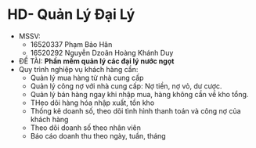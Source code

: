 # HD- Quản Lý Đại Lý
- MSSV:
  - 16520337 Phạm Bảo Hân
  - 16520292 Nguyễn Dzoãn Hoàng Khánh Duy 
- ĐỀ TÀI: **Phần mềm quản lý các đại lý nước ngọt**
- Quy trình nghiệp vụ khách hàng cần:
  - Quản lý mua hàng từ nhà cung cấp 
  - Quản lý công nợ với nhà cung cấp: Nợ tiền, nợ vỏ, dư cược.
  - Quản lý bán hàng ngay khi nhập mua, hàng không cần về kho tổng.
  - THeo dõi hàng hóa nhập xuất, tồn kho
  - Thống kê doanh số, theo dõi tình hình thanh toán và công nợ của khách hàng
  - Theo dõi doanh số theo nhân viên
  - Báo cáo doanh thu theo ngày, tuần, tháng
